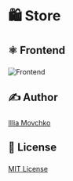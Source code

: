 # 🛍️ Store

###

## ⚛️ Frontend

###

![Frontend](https://skillicons.dev/icons?i=html,css,js,ts,react,mui,vite)

###

## ✍️ Author

###

[Illia Movchko](https://github.com/conceptbtw)

###

## 📝 License

###

[MIT License](https://choosealicense.com/licenses/mit/)

###
